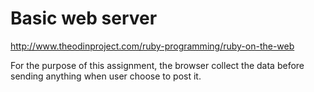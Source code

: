 # Basic web server

http://www.theodinproject.com/ruby-programming/ruby-on-the-web

For the purpose of this assignment, the browser collect the data before sending anything when user choose to post it.